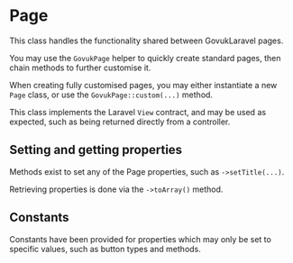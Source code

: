 # Page

This class handles the functionality shared between GovukLaravel pages.

You may use the `GovukPage` helper to quickly create standard pages, then chain methods to further customise it.

When creating fully customised pages, you may either instantiate a new `Page` class, or use the `GovukPage::custom(...)` method.

This class implements the Laravel `View` contract, and may be used as expected, such as being returned directly from a controller.

## Setting and getting properties

Methods exist to set any of the Page properties, such as `->setTitle(...)`.

Retrieving properties is done via the `->toArray()` method.

## Constants

Constants have been provided for properties which may only be set to specific values, such as button types and methods.
